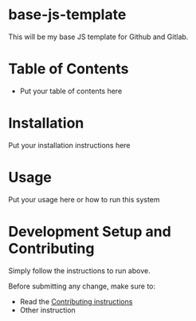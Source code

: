 # base-js-template

This will be my base JS template for Github and Gitlab.

# Table of Contents

- Put your table of contents here

# Installation

Put your installation instructions here

# Usage

Put your usage here or how to run this system

# Development Setup and Contributing

Simply follow the instructions to run above.

Before submitting any change, make sure to:

- Read the [Contributing instructions](./CONTRIBUTING.md)
- Other instruction
